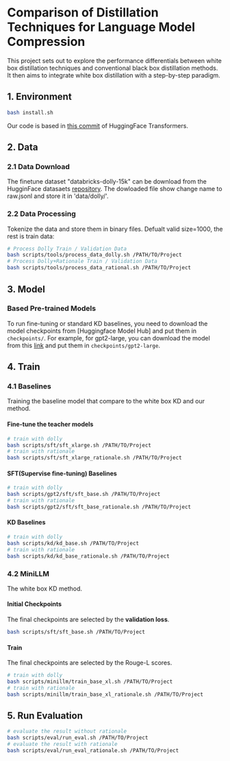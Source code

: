 # Comparison of Distillation Techniques for Language Model Compression
This project sets out to explore the performance differentials between white box distillation techniques and conventional black box distillation methods. It then aims to integrate white box distillation with a step-by-step paradigm.

## 1. Environment
```bash
bash install.sh
```

Our code is based in [this commit](https://github.com/huggingface/transformers/commit/85fde09c97213bf7e8625f83096bb2a9e183f987) of HuggingFace Transformers.

## 2. Data
### 2.1 Data Download
The finetune dataset "databricks-dolly-15k" can be download from the HugginFace datasaets [repository](https://huggingface.co/datasets/databricks/databricks-dolly-15k). The dowloaded file show change name to raw.jsonl and store it in 'data/dolly/'.

### 2.2 Data Processing
Tokenize the data and store them in binary files. Defualt valid size=1000, the rest is train data:
```bash
# Process Dolly Train / Validation Data
bash scripts/tools/process_data_dolly.sh /PATH/TO/Project
# Process Dolly+Rationale Train / Validation Data
bash scripts/tools/process_data_rational.sh /PATH/TO/Project
```

## 3. Model
### Based Pre-trained Models
To run fine-tuning or standard KD baselines, you need to download the model checkpoints from [Huggingface Model Hub] and put them in `checkpoints/`. For example, for gpt2-large, you can download the model from this [link](https://huggingface.co/gpt2-large/tree/main) and put them in `checkpoints/gpt2-large`.

## 4. Train
### 4.1 Baselines
Training the baseline model that compare to the white box KD and our method.
#### Fine-tune the teacher models
```bash
# train with dolly
bash scripts/sft/sft_xlarge.sh /PATH/TO/Project
# train with rationale
bash scripts/sft/sft_xlarge_rationale.sh /PATH/TO/Project
```

#### SFT(Supervise fine-tuning) Baselines
```bash
# train with dolly
bash scripts/gpt2/sft/sft_base.sh /PATH/TO/Project
# train with rationale
bash scripts/gpt2/sft/sft_base_rationale.sh /PATH/TO/Project
```

#### KD Baselines
```bash
# train with dolly
bash scripts/kd/kd_base.sh /PATH/TO/Project
# train with rationale
bash scripts/kd/kd_base_rationale.sh /PATH/TO/Project
```

### 4.2 MiniLLM
The white box KD method.
#### Initial Checkpoints
The final checkpoints are selected by the **validation loss**.
```bash
bash scripts/sft/sft_base.sh /PATH/TO/Project
```

#### Train
The final checkpoints are selected by the Rouge-L scores.
```bash
# train with dolly
bash scripts/minillm/train_base_xl.sh /PATH/TO/Project
# train with rationale
bash scripts/minillm/train_base_xl_rationale.sh /PATH/TO/Project
```

## 5. Run Evaluation
```bash
# evaluate the result without rationale
bash scripts/eval/run_eval.sh /PATH/TO/Project
# evaluate the result with rationale
bash scripts/eval/run_eval_rationale.sh /PATH/TO/Project
```
